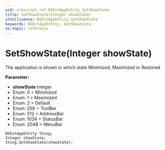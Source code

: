 ```yaml
---
uid: crmscript_ref_NSExtAppEntity_SetShowState
title: SetShowState(Integer showState)
intellisense: NSExtAppEntity.SetShowState
keywords: NSExtAppEntity, GetShowState
so.topic: reference
---
```


# SetShowState(Integer showState)

The application is shown in which state Minimized, Maximized or Restored

**Parameter:** 
* **showState** Integer
* Enum: 0 = Minimized 
* Enum: 1 = Maximized 
* Enum: 2 = Default 
* Enum: 256 = ToolBar 
* Enum: 512 = AddressBar 
* Enum: 1024 = StatusBar 
* Enum: 2048 = MenuBar 

```crmscript
NSExtAppEntity thing;
Integer showState;
thing.SetShowState(showState);
```

